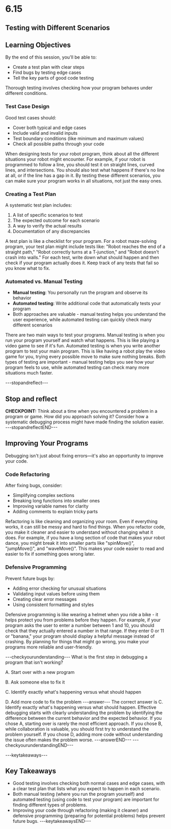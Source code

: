 # 6.15
## **Testing with Different Scenarios**

## Learning Objectives

By the end of this session, you'll be able to:
- Create a test plan with clear steps
- Find bugs by testing edge cases
- Tell the key parts of good code testing

Thorough testing involves checking how your program behaves under different conditions.

### **Test Case Design**

Good test cases should:
- Cover both typical and edge cases
- Include valid and invalid inputs
- Test boundary conditions (like minimum and maximum values)
- Check all possible paths through your code

When designing tests for your robot program, think about all the different situations your robot might encounter. For example, if your robot is programmed to follow a line, you should test it on straight lines, curved lines, and intersections. You should also test what happens if there's no line at all, or if the line has a gap in it. By testing these different scenarios, you can make sure your program works in all situations, not just the easy ones.

### **Creating a Test Plan**

A systematic test plan includes:
1. A list of specific scenarios to test
2. The expected outcome for each scenario
3. A way to verify the actual results
4. Documentation of any discrepancies

A test plan is like a checklist for your program. For a robot maze-solving program, your test plan might include tests like: "Robot reaches the end of a straight path," "Robot correctly turns at a T-junction," and "Robot doesn't crash into walls." For each test, write down what should happen and then check if your program actually does it. Keep track of any tests that fail so you know what to fix.

### **Automated vs. Manual Testing**

- **Manual testing**: You personally run the program and observe its behavior
- **Automated testing**: Write additional code that automatically tests your program
- Both approaches are valuable - manual testing helps you understand the user experience, while automated testing can quickly check many different scenarios

There are two main ways to test your programs. Manual testing is when you run your program yourself and watch what happens. This is like playing a video game to see if it's fun. Automated testing is when you write another program to test your main program. This is like having a robot play the video game for you, trying every possible move to make sure nothing breaks. Both types of testing are important - manual testing helps you see how your program feels to use, while automated testing can check many more situations much faster.

---stopandreflect---
## Stop and reflect

**CHECKPOINT:** Think about a time when you encountered a problem in a program or game. How did you approach solving it? Consider how a systematic debugging process might have made finding the solution easier.
---stopandreflectEND---

## **Improving Your Programs**

Debugging isn't just about fixing errors—it's also an opportunity to improve your code.

### **Code Refactoring**

After fixing bugs, consider:
- Simplifying complex sections
- Breaking long functions into smaller ones
- Improving variable names for clarity
- Adding comments to explain tricky parts

Refactoring is like cleaning and organizing your room. Even if everything works, it can still be messy and hard to find things. When you refactor code, you make it cleaner and easier to understand without changing what it does. For example, if you have a long section of code that makes your robot dance, you might break it into smaller parts like "spinMove()", "jumpMove()", and "waveMove()". This makes your code easier to read and easier to fix if something goes wrong later.

### **Defensive Programming**

Prevent future bugs by:
- Adding error checking for unusual situations
- Validating input values before using them
- Creating clear error messages
- Using consistent formatting and styles

Defensive programming is like wearing a helmet when you ride a bike - it helps protect you from problems before they happen. For example, if your program asks the user to enter a number between 1 and 10, you should check that they actually entered a number in that range. If they enter 0 or 11 or "banana," your program should display a helpful message instead of crashing. By planning for things that might go wrong, you make your programs more reliable and user-friendly.

---checkyourunderstanding---
What is the first step in debugging a program that isn't working?

A. Start over with a new program

B. Ask someone else to fix it

C. Identify exactly what's happening versus what should happen

D. Add more code to fix the problem
---answer---
The correct answer is C. Identify exactly what's happening versus what should happen. Effective debugging starts with clearly understanding the problem by identifying the difference between the current behavior and the expected behavior. If you chose A, starting over is rarely the most efficient approach. If you chose B, while collaboration is valuable, you should first try to understand the problem yourself. If you chose D, adding more code without understanding the issue often makes the problem worse.
---answerEND---
---checkyourunderstandingEND---




---keytakeaways---
## Key Takeaways
- Good testing involves checking both normal cases and edge cases, with a clear test plan that lists what you expect to happen in each scenario.
- Both manual testing (where you run the program yourself) and automated testing (using code to test your program) are important for finding different types of problems.
- Improving your code through refactoring (making it cleaner) and defensive programming (preparing for potential problems) helps prevent future bugs.
---keytakeawaysEND---